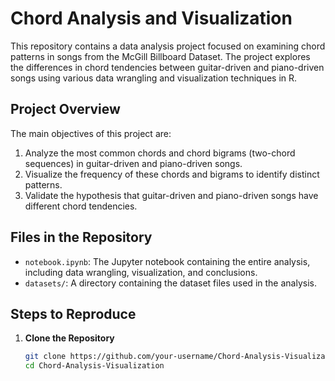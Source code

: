 # Chord Analysis and Visualization

This repository contains a data analysis project focused on examining chord patterns in songs from the McGill Billboard Dataset. The project explores the differences in chord tendencies between guitar-driven and piano-driven songs using various data wrangling and visualization techniques in R.

## Project Overview

The main objectives of this project are:
1. Analyze the most common chords and chord bigrams (two-chord sequences) in guitar-driven and piano-driven songs.
2. Visualize the frequency of these chords and bigrams to identify distinct patterns.
3. Validate the hypothesis that guitar-driven and piano-driven songs have different chord tendencies.

## Files in the Repository

- `notebook.ipynb`: The Jupyter notebook containing the entire analysis, including data wrangling, visualization, and conclusions.
- `datasets/`: A directory containing the dataset files used in the analysis.

## Steps to Reproduce

1. **Clone the Repository**
   ```bash
   git clone https://github.com/your-username/Chord-Analysis-Visualization.git
   cd Chord-Analysis-Visualization
